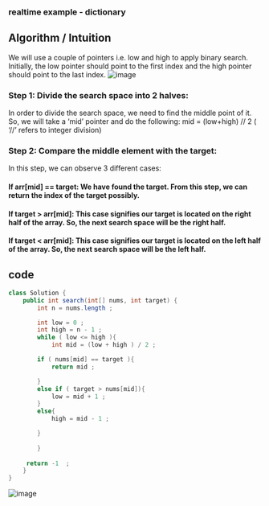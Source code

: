 ### realtime example - dictionary 
## Algorithm / Intuition
We will use a couple of pointers i.e. low and high to apply binary search. Initially, the low pointer should point to the first index and the high pointer should point to the last index.
![image](https://github.com/user-attachments/assets/6c8856cc-f6b5-4866-a4bd-922218f1209c)



### Step 1: Divide the search space into 2 halves:
In order to divide the search space, we need to find the middle point of it. So, we will take a ‘mid’ pointer and do the following:
mid = (low+high) // 2 ( ‘//’ refers to integer division)
### Step 2: Compare the middle element with the target:
In this step, we can observe 3 different cases:
#### If arr[mid] == target: We have found the target. From this step, we can return the index of the target possibly.
#### If target > arr[mid]: This case signifies our target is located on the right half of the array. So, the next search space will be the right half.
#### If target < arr[mid]: This case signifies our target is located on the left half of the array. So, the next search space will be the left half.

## code 
```java
class Solution {
    public int search(int[] nums, int target) {
        int n = nums.length ;

        int low = 0 ;
        int high = n - 1 ;
        while ( low <= high ){
            int mid = (low + high ) / 2 ;

        if ( nums[mid] == target ){
            return mid ;

        }
        else if ( target > nums[mid]){
            low = mid + 1 ;
        }
        else{
            high = mid - 1 ;

        }
        
        }
        
     return -1  ;
    }
}
```
![image](https://github.com/user-attachments/assets/17239e8e-9703-4b01-8601-bb5c1a6f4478)
